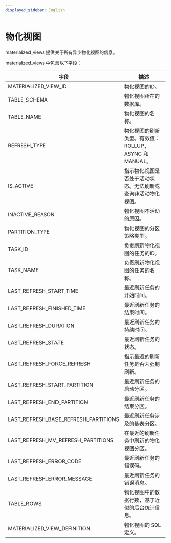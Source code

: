 ```yaml
---
displayed_sidebar: English
---
```


# 物化视图

materialized_views 提供关于所有异步物化视图的信息。

materialized_views 中包含以下字段：

|字段|描述|
|---|---|
|MATERIALIZED_VIEW_ID|物化视图的ID。|
|TABLE_SCHEMA|物化视图所在的数据库。|
|TABLE_NAME|物化视图的名称。|
|REFRESH_TYPE|物化视图的刷新类型。有效值：ROLLUP、ASYNC 和 MANUAL。|
|IS_ACTIVE|指示物化视图是否处于活动状态。无法刷新或查询非活动物化视图。|
|INACTIVE_REASON|物化视图不活动的原因。|
|PARTITION_TYPE|物化视图的分区策略类型。|
|TASK_ID|负责刷新物化视图的任务的ID。|
|TASK_NAME|负责刷新物化视图的任务的名称。|
|LAST_REFRESH_START_TIME|最近刷新任务的开始时间。|
|LAST_REFRESH_FINISHED_TIME|最近刷新任务的结束时间。|
|LAST_REFRESH_DURATION|最近刷新任务的持续时间。|
|LAST_REFRESH_STATE|最近刷新任务的状态。|
|LAST_REFRESH_FORCE_REFRESH|指示最近的刷新任务是否为强制刷新。|
|LAST_REFRESH_START_PARTITION|最近刷新任务的启动分区。|
|LAST_REFRESH_END_PARTITION|最近刷新任务的结束分区。|
|LAST_REFRESH_BASE_REFRESH_PARTITIONS|最近刷新任务涉及的基表分区。|
|LAST_REFRESH_MV_REFRESH_PARTITIONS|在最近的刷新任务中刷新的物化视图分区。|
|LAST_REFRESH_ERROR_CODE|最近刷新任务的错误码。|
|LAST_REFRESH_ERROR_MESSAGE|最近刷新任务的错误消息。|
|TABLE_ROWS|物化视图中的数据行数，基于近似的后台统计信息。|
|MATERIALIZED_VIEW_DEFINITION|物化视图的 SQL 定义。|
